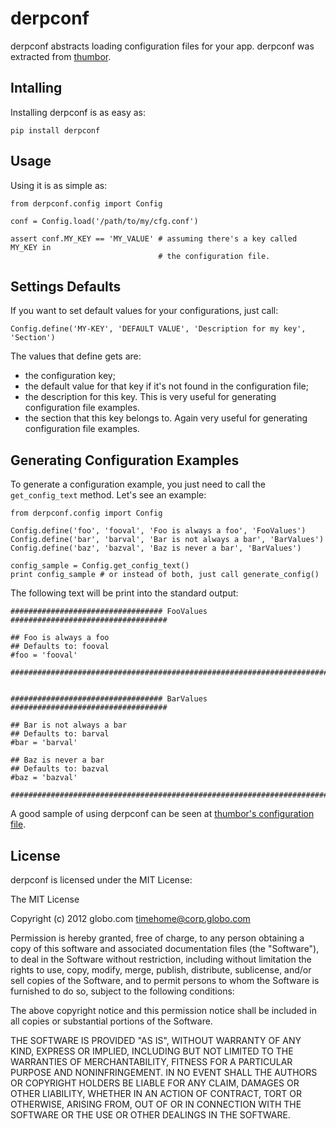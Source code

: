 derpconf
========

derpconf abstracts loading configuration files for your app. derpconf was
extracted from [thumbor](http://github.com/globocom/thumbor/).

Intalling
---------

Installing derpconf is as easy as:

    pip install derpconf

Usage
-----

Using it is as simple as:

    from derpconf.config import Config

    conf = Config.load('/path/to/my/cfg.conf')

    assert conf.MY_KEY == 'MY_VALUE' # assuming there's a key called MY_KEY in
                                     # the configuration file.

Settings Defaults
-----------------

If you want to set default values for your configurations, just call:

    Config.define('MY-KEY', 'DEFAULT VALUE', 'Description for my key', 'Section')

The values that define gets are:

* the configuration key;
* the default value for that key if it's not found in the configuration file;
* the description for this key. This is very useful for generating
configuration file examples.
* the section that this key belongs to. Again very useful for generating
configuration file examples.

Generating Configuration Examples
---------------------------------

To generate a configuration example, you just need to call the
`get_config_text` method. Let's see an example:

    from derpconf.config import Config

    Config.define('foo', 'fooval', 'Foo is always a foo', 'FooValues')
    Config.define('bar', 'barval', 'Bar is not always a bar', 'BarValues')
    Config.define('baz', 'bazval', 'Baz is never a bar', 'BarValues')

    config_sample = Config.get_config_text()
    print config_sample # or instead of both, just call generate_config()

The following text will be print into the standard output:

    ################################## FooValues ###################################

    ## Foo is always a foo
    ## Defaults to: fooval
    #foo = 'fooval'

    ################################################################################


    ################################## BarValues ###################################

    ## Bar is not always a bar
    ## Defaults to: barval
    #bar = 'barval'

    ## Baz is never a bar
    ## Defaults to: bazval
    #baz = 'bazval'

    ################################################################################

A good sample of using derpconf can be seen at [thumbor's configuration
file](https://github.com/globocom/thumbor/blob/master/thumbor/config.py).

License
-------

derpconf is licensed under the MIT License:

The MIT License

Copyright (c) 2012 globo.com timehome@corp.globo.com

Permission is hereby granted, free of charge, to any person obtaining a copy of this software and associated documentation files (the "Software"), to deal in the Software without restriction, including without limitation the rights to use, copy, modify, merge, publish, distribute, sublicense, and/or sell copies of the Software, and to permit persons to whom the Software is furnished to do so, subject to the following conditions:

The above copyright notice and this permission notice shall be included in all copies or substantial portions of the Software.

THE SOFTWARE IS PROVIDED "AS IS", WITHOUT WARRANTY OF ANY KIND, EXPRESS OR IMPLIED, INCLUDING BUT NOT LIMITED TO THE WARRANTIES OF MERCHANTABILITY, FITNESS FOR A PARTICULAR PURPOSE AND NONINFRINGEMENT. IN NO EVENT SHALL THE AUTHORS OR COPYRIGHT HOLDERS BE LIABLE FOR ANY CLAIM, DAMAGES OR OTHER LIABILITY, WHETHER IN AN ACTION OF CONTRACT, TORT OR OTHERWISE, ARISING FROM, OUT OF OR IN CONNECTION WITH THE SOFTWARE OR THE USE OR OTHER DEALINGS IN THE SOFTWARE.
